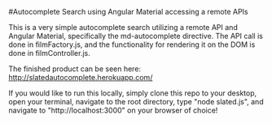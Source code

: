 #Autocomplete Search using Angular Material accessing a remote APIs

This is a very simple autocomplete search utilizing a remote API and Angular Material, specifically the
md-autocomplete directive. The API call is done in filmFactory.js, and the functionality for rendering it on the DOM
is done in filmController.js.

The finished product can be seen here: http://slatedautocomplete.herokuapp.com/

If you would like to run this locally, simply clone this repo to your desktop, open your terminal, navigate to the root directory,
type "node slated.js", and navigate to "http://localhost:3000" on your browser of choice!
